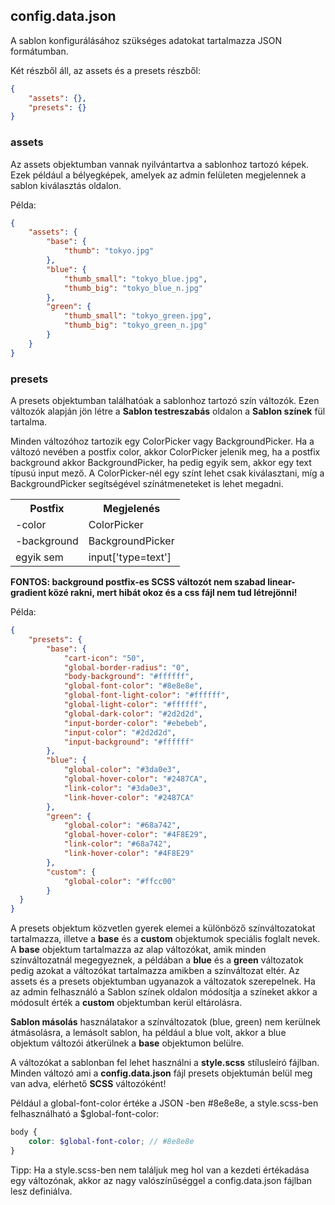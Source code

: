 ## config.data.json

A sablon konfigurálásához szükséges adatokat tartalmazza JSON formátumban. 

Két részből áll, az assets és a presets részből:

```json
{
    "assets": {},
    "presets": {}
}
```

### assets

Az assets objektumban vannak nyilvántartva a sablonhoz tartozó képek. Ezek például a bélyegképek, amelyek az admin 
felületen megjelennek a sablon kiválasztás oldalon. 


Példa:

```json
{
    "assets": {
        "base": {
            "thumb": "tokyo.jpg"
        },
        "blue": {
            "thumb_small": "tokyo_blue.jpg",
            "thumb_big": "tokyo_blue_n.jpg"
        },
        "green": {
            "thumb_small": "tokyo_green.jpg",
            "thumb_big": "tokyo_green_n.jpg"
        }
    }
}
```

### presets

A presets objektumban találhatóak a sablonhoz tartozó szín változók. Ezen változók alapján jön létre
 a **Sablon testreszabás** oldalon a **Sablon színek** fül tartalma. 
 
Minden változóhoz tartozik egy ColorPicker vagy BackgroundPicker.
 Ha a változó nevében a postfix color, akkor ColorPicker jelenik meg, ha a postfix background akkor BackgroundPicker, 
 ha pedig egyik sem, akkor egy text típusú input mező. A ColorPicker-nél egy színt lehet csak kiválasztani, míg a 
 BackgroundPicker segítségével színátmeneteket is lehet megadni. 
 
<table>
  <tr>
    <th>Postfix</th>
    <th>Megjelenés</th>
  </tr> 
  <tr>
    <td>-color</td>
    <td>ColorPicker</td>
  </tr>
  <tr>
    <td>-background</td>
    <td>BackgroundPicker</td>
  </tr>
  <tr>
    <td>egyik sem</td>
    <td>input['type=text']</td>
  </tr>
</table>   
 
 **FONTOS: background postfix-es SCSS változót nem 
 szabad linear-gradient közé rakni, mert hibát okoz és a css fájl nem tud létrejönni!**
 

Példa:

```json
{
    "presets": {
        "base": {
            "cart-icon": "50",
            "global-border-radius": "0",
            "body-background": "#ffffff",
            "global-font-color": "#8e8e8e",
            "global-font-light-color": "#ffffff",
            "global-light-color": "#ffffff",
            "global-dark-color": "#2d2d2d",
            "input-border-color": "#ebebeb",
            "input-color": "#2d2d2d",
            "input-background": "#ffffff"
        },
        "blue": {
            "global-color": "#3da0e3",
            "global-hover-color": "#2487CA",
            "link-color": "#3da0e3",
            "link-hover-color": "#2487CA"
        },
        "green": {
            "global-color": "#68a742",
            "global-hover-color": "#4F8E29",
            "link-color": "#68a742",
            "link-hover-color": "#4F8E29"
        },
        "custom": {
            "global-color": "#ffcc00"
        }
  }
}
```

A presets objektum közvetlen gyerek elemei a különböző színváltozatokat tartalmazza, illetve a **base** és a **custom** 
objektumok speciális foglalt nevek. A **base** objektum tartalmazza az alap változókat, amik minden színváltozatnál megegyeznek, 
a példában a **blue** és a **green** változatok pedig azokat a változókat tartalmazza amikben a színváltozat eltér. 
Az assets és a presets objektumban ugyanazok a változatok szerepelnek. Ha az admin felhasználó a Sablon színek 
oldalon módosítja a színeket akkor a módosult érték a **custom** objektumban kerül eltárolásra.

**Sablon másolás** használatakor a színváltozatok (blue, green) nem kerülnek átmásolásra, a lemásolt sablon, ha például 
a blue volt, akkor a blue objektum változói átkerülnek a **base** objektumon belülre.

A változókat a sablonban fel lehet használni a **style.scss** stílusleíró fájlban. Minden változó ami a 
**config.data.json** fájl presets objektumán belül meg van adva, elérhető **SCSS** változóként!

Például a global-font-color értéke a JSON -ben #8e8e8e, a style.scss-ben felhasználható a $global-font-color:

```scss
body {
    color: $global-font-color; // #8e8e8e
}
```

Tipp: Ha a style.scss-ben nem találjuk meg hol van a kezdeti értékadása egy változónak, akkor az nagy valószínűséggel 
a config.data.json fájlban lesz definiálva.